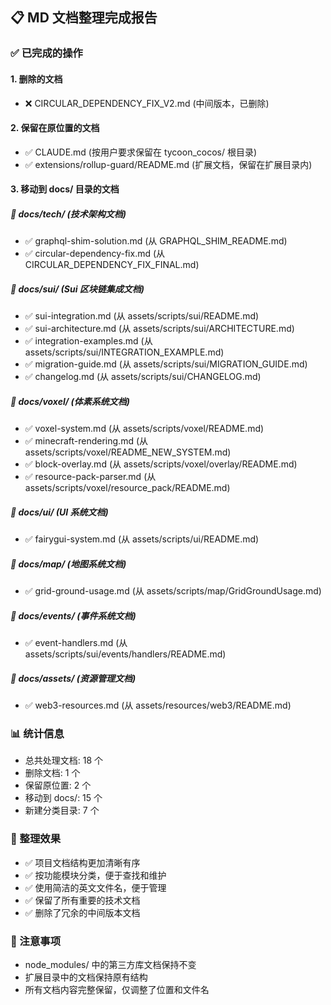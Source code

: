 ## 📋 MD 文档整理完成报告

### ✅ 已完成的操作

#### 1. 删除的文档
- ❌ CIRCULAR_DEPENDENCY_FIX_V2.md (中间版本，已删除)

#### 2. 保留在原位置的文档
- ✅ CLAUDE.md (按用户要求保留在 tycoon_cocos/ 根目录)
- ✅ extensions/rollup-guard/README.md (扩展文档，保留在扩展目录内)

#### 3. 移动到 docs/ 目录的文档

##### 📁 docs/tech/ (技术架构文档)
- ✅ graphql-shim-solution.md (从 GRAPHQL_SHIM_README.md)
- ✅ circular-dependency-fix.md (从 CIRCULAR_DEPENDENCY_FIX_FINAL.md)

##### 📁 docs/sui/ (Sui 区块链集成文档)
- ✅ sui-integration.md (从 assets/scripts/sui/README.md)
- ✅ sui-architecture.md (从 assets/scripts/sui/ARCHITECTURE.md)
- ✅ integration-examples.md (从 assets/scripts/sui/INTEGRATION_EXAMPLE.md)
- ✅ migration-guide.md (从 assets/scripts/sui/MIGRATION_GUIDE.md)
- ✅ changelog.md (从 assets/scripts/sui/CHANGELOG.md)

##### 📁 docs/voxel/ (体素系统文档)
- ✅ voxel-system.md (从 assets/scripts/voxel/README.md)
- ✅ minecraft-rendering.md (从 assets/scripts/voxel/README_NEW_SYSTEM.md)
- ✅ block-overlay.md (从 assets/scripts/voxel/overlay/README.md)
- ✅ resource-pack-parser.md (从 assets/scripts/voxel/resource_pack/README.md)

##### 📁 docs/ui/ (UI 系统文档)
- ✅ fairygui-system.md (从 assets/scripts/ui/README.md)

##### 📁 docs/map/ (地图系统文档)
- ✅ grid-ground-usage.md (从 assets/scripts/map/GridGroundUsage.md)

##### 📁 docs/events/ (事件系统文档)
- ✅ event-handlers.md (从 assets/scripts/sui/events/handlers/README.md)

##### 📁 docs/assets/ (资源管理文档)
- ✅ web3-resources.md (从 assets/resources/web3/README.md)

### 📊 统计信息
- 总共处理文档: 18 个
- 删除文档: 1 个
- 保留原位置: 2 个
- 移动到 docs/: 15 个
- 新建分类目录: 7 个

### 🎯 整理效果
- ✅ 项目文档结构更加清晰有序
- ✅ 按功能模块分类，便于查找和维护
- ✅ 使用简洁的英文文件名，便于管理
- ✅ 保留了所有重要的技术文档
- ✅ 删除了冗余的中间版本文档

### 📝 注意事项
- node_modules/ 中的第三方库文档保持不变
- 扩展目录中的文档保持原有结构
- 所有文档内容完整保留，仅调整了位置和文件名
